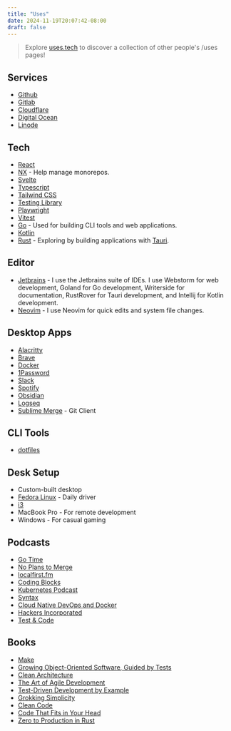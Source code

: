 ```yaml
---
title: "Uses"
date: 2024-11-19T20:07:42-08:00
draft: false
---
```


> Explore [uses.tech](https://uses.tech/) to discover a collection of other people's /uses pages!

## Services

- [Github](https://github.com/)
- [Gitlab](https://gitlab.com/)
- [Cloudflare](https://www.cloudflare.com/)
- [Digital Ocean](https://www.digitalocean.com/)
- [Linode](https://www.linode.com/)

## Tech

- [React](https://reactjs.org/)
- [NX](https://nx.dev/) - Help manage monorepos.
- [Svelte](https://svelte.dev/)
- [Typescript](https://www.typescriptlang.org/)
- [Tailwind CSS](https://tailwindcss.com/)
- [Testing Library](https://testing-library.com/)
- [Playwright](https://playwright.dev/)
- [Vitest](https://vitest.dev/)
- [Go](https://golang.org/) - Used for building CLI tools and web applications.
- [Kotlin](https://kotlinlang.org/)
- [Rust](https://www.rust-lang.org/) - Exploring by building applications with [Tauri](https://tauri.app/).

## Editor

- [Jetbrains](https://www.jetbrains.com/) - I use the Jetbrains suite of IDEs. I use Webstorm for web development, 
    Goland for Go development, Writerside for documentation, RustRover for Tauri development, 
    and Intellij for Kotlin development.
- [Neovim](https://neovim.io/) - I use Neovim for quick edits and system file changes.

## Desktop Apps

- [Alacritty](https://alacritty.org/)
- [Brave](https://brave.com/)
- [Docker](https://www.docker.com/)
- [1Password](https://1password.com/)
- [Slack](https://slack.com/)
- [Spotify](https://www.spotify.com/)
- [Obsidian](https://obsidian.md/)
- [Logseq](https://logseq.com/)
- [Sublime Merge](https://www.sublimemerge.com/) - Git Client

## CLI Tools

- [dotfiles](https://github.com/nathan-isaac/dotfiles)

## Desk Setup

- Custom-built desktop
- [Fedora Linux](https://fedoraproject.org/) - Daily driver
- [i3](https://i3wm.org/)
- MacBook Pro - For remote development
- Windows - For casual gaming

## Podcasts

- [Go Time](https://changelog.com/gotime)
- [No Plans to Merge](https://noplantstomerge.com/)
- [localfirst.fm](https://localfirst.fm/)
- [Coding Blocks](https://www.codingblocks.net/)
- [Kubernetes Podcast](https://kubernetespodcast.com/)
- [Syntax](https://syntax.fm/)
- [Cloud Native DevOps and Docker](https://podcast.bretfisher.com)
- [Hackers Incorporated](https://hackersincorporated.com/)
- [Test & Code](https://testandcode.com/)

## Books

- [Make](https://readmake.com/)
- [Growing Object-Oriented Software, Guided by Tests](https://www.oreilly.com/library/view/growing-object-oriented-software/9780321574442/)
- [Clean Architecture](https://www.oreilly.com/library/view/clean-architecture-a/9780134494272/)
- [The Art of Agile Development](https://www.oreilly.com/library/view/the-art-of/9780596527679/)
- [Test-Driven Development by Example](https://www.oreilly.com/library/view/test-driven-development-by/0321146530/)
- [Grokking Simplicity](https://www.manning.com/books/grokking-simplicity)
- [Clean Code](https://www.oreilly.com/library/view/clean-code/9780136083238/)
- [Code That Fits in Your Head](https://www.oreilly.com/library/view/code-that-fits/9780137464302/)
- [Zero to Production in Rust](https://www.zero2prod.com/)
